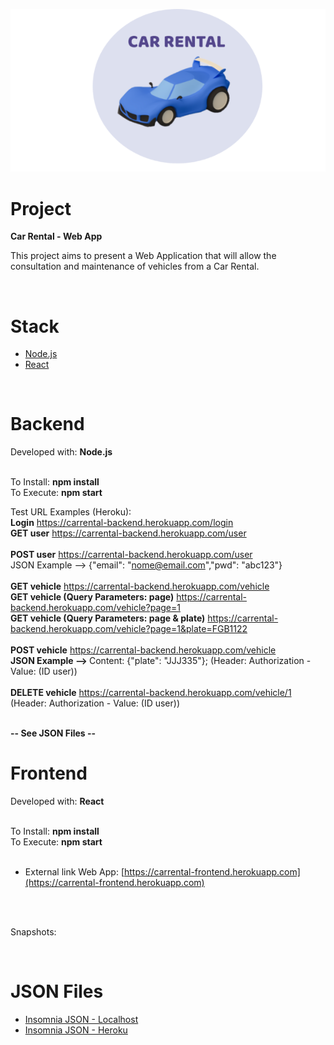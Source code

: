 
<p align="center">
  <img alt="Car" src=".github/car_icon.png">
</p>

# Project

<strong>Car Rental - Web App</strong>

This project aims to present a Web Application that will allow the consultation and maintenance of vehicles from a Car Rental.

<br/>

# Stack

- [Node.js](https://nodejs.org/en)
- [React](https://reactjs.org)

<br/>

# Backend

Developed with: <strong>Node.js</strong>
<br/>
<br/>

To Install: <strong>npm install</strong>
<br/>
To Execute: <strong>npm start</strong>
<br/>

Test URL Examples (Heroku):
<br/>
<strong>Login</strong> https://carrental-backend.herokuapp.com/login
<br/>
<strong>GET user</strong> https://carrental-backend.herokuapp.com/user
<br/>
<br/>
<strong>POST user</strong> https://carrental-backend.herokuapp.com/user
<br/>
JSON Example --> {"email": "nome@email.com","pwd": "abc123"}
<br/>
<br/>
<strong>GET vehicle</strong> https://carrental-backend.herokuapp.com/vehicle
<br/>
<strong>GET vehicle (Query Parameters: page)</strong> https://carrental-backend.herokuapp.com/vehicle?page=1
<br/>
<strong>GET vehicle (Query Parameters: page & plate)</strong> https://carrental-backend.herokuapp.com/vehicle?page=1&plate=FGB1122
<br/>
<br/>
<strong>POST vehicle</strong> https://carrental-backend.herokuapp.com/vehicle
<br/>
<strong>JSON Example --> </strong> Content: {"plate": "JJJ335"}; (Header: Authorization - Value: (ID user))
<br/>
<br/>
<strong>DELETE vehicle</strong> https://carrental-backend.herokuapp.com/vehicle/1
<br/>
(Header: Authorization - Value: (ID user))

<br/>
<strong>-- See JSON Files --</strong>

<br/>

# Frontend

Developed with: <strong>React</strong>
<br/>
<br/>

To Install: <strong>npm install</strong>
<br/>
To Execute: <strong>npm start</strong>
<br/>
<br/>

- External link Web App: [https://carrental-frontend.herokuapp.com](https://carrental-frontend.herokuapp.com)
<br/>
<br/>

Snapshots:

<p align="center">
  <!--
  <img alt="Snapshot1" src=".github/snapshot1.png">
  <img alt="Snapshot2" src=".github/snapshot2.png">
  <img alt="Snapshot3" src=".github/snapshot3.png">
  -->
</p>

<br/>

<!--# Videos-->
<!--
- [Backend: Car Rental - Web App (Parte 1)](https://youtu.be/K7iKAAvOhL4)
- [Backend: Car Rental - Web App (Parte 2)](https://youtu.be/iY7X5dLG4xE)

<br/>
-->
# JSON Files

- [Insomnia JSON - Localhost](https://drive.google.com/file/d/1MHO8500fa_MlngOeHrVf5zUF0PcQaAiP/view?usp=sharing)
- [Insomnia JSON - Heroku](https://drive.google.com/file/d/1yoOkKN3JK6y_iXNeLpcO3LwlhADVwgq9/view?usp=sharing)
